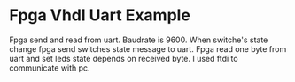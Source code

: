 # Fpga Vhdl Uart Example

Fpga send and read from uart.
Baudrate is 9600.
When switche's state change fpga send switches state message to uart.
Fpga read one byte from uart and set leds state depends on received byte.
I used ftdi to communicate with pc.


